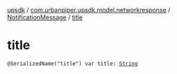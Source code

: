 [upsdk](../../index.md) / [com.urbanpiper.upsdk.model.networkresponse](../index.md) / [NotificationMessage](index.md) / [title](./title.md)

# title

`@SerializedName("title") var title: `[`String`](https://kotlinlang.org/api/latest/jvm/stdlib/kotlin/-string/index.html)